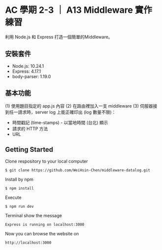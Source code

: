 # AC 學期 2-3 ｜ A13 Middleware 實作練習

利用 Node.js 和 Express 打造一個簡單的Middleware。

## 安裝套件

- Node.js: 10.24.1
- Express: 4.17.1
- body-parser: 1.19.0

## 基本功能

(1) 使用題目指定的 app.js 內容
(2) 在路由裡加入一支 middleware
(3) 伺服器接到任一請求時，server log 上能正確印出 (log 數量不限)：
- 時間戳記 (time-stamps) - 以當地時間 (台北) 顯示
- 請求的 HTTP 方法
- URL

## Getting Started
Clone respository to your local computer
```
$ git clone https://github.com/WeiHsin-Chen/middleware-datalog.git
```
Install by npm
```
$ npm install
```
Execute
```
$ npm run dev
```
Terminal show the message
```
Express is running on localhost:3000
```
Now you can browse the website on
```
http://localhost:3000
```

